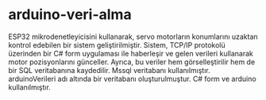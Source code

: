 # arduino-veri-alma
ESP32 mikrodenetleyicisini kullanarak, servo motorların konumlarını uzaktan kontrol edebilen bir sistem geliştirilmiştir. Sistem, TCP/IP protokolü üzerinden bir  C# form uygulaması ile haberleşir ve gelen verileri kullanarak motor pozisyonlarını günceller. Ayrıca, bu veriler hem görselleştirilir hem de bir SQL veritabanına kaydedilir. Mssql veritabanı kullanılmıştır. arduinoVerileri adı altında bir veritabanı oluşturulmuştur. C# form ve arduino kullanılmıştır.
